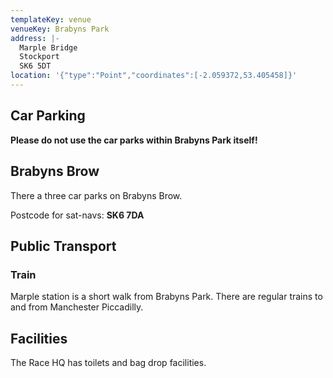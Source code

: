 ```yaml
---
templateKey: venue
venueKey: Brabyns Park
address: |-
  Marple Bridge
  Stockport
  SK6 5DT
location: '{"type":"Point","coordinates":[-2.059372,53.405458]}'
---
```

## Car Parking

**Please do not use the car parks within Brabyns Park itself!**

## Brabyns Brow

There a three car parks on Brabyns Brow.

Postcode for sat-navs: **SK6 7DA**

## Public Transport

### Train

Marple station is a short walk from Brabyns Park. There are regular trains to and
from Manchester Piccadilly.

## Facilities

The Race HQ has toilets and bag drop facilities.
